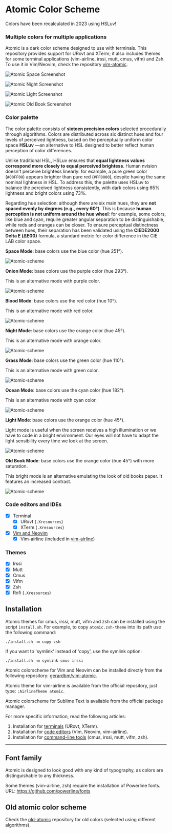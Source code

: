 # Atomic Color Scheme

Colors have been recalculated in 2023 using HSLuv!

### Multiple colors for multiple applications

Atomic is a dark color scheme designed to use with terminals. This repository provides support for URxvt and XTerm; it also includes themes for some terminal applications (vim-airline, irssi, mutt, cmus, vifm) and Zsh. To use it in Vim/Neovim, check the repository [vim-atomic](https://github.com/gerardbm/vim-atomic).

![Atomic Space Screenshot](https://github.com/gerardbm/atomic/blob/master/img/screenshots/Atomic-Space-Screenshot_v2.png)

![Atomic Night Screenshot](https://github.com/gerardbm/atomic/blob/master/img/screenshots/Atomic-Night-Screenshot_v2.png)

![Atomic Light Screenshot](https://github.com/gerardbm/atomic/blob/master/img/screenshots/Atomic-Light-Screenshot_v2.png)

![Atomic Old Book Screenshot](https://github.com/gerardbm/atomic/blob/master/img/screenshots/Atomic-Old-Book-Screenshot_v1.png)

### Color palette

The color palette consists of **sixteen precision colors** selected procedurally through algorithms. Colors are distributed across six distinct hues and four levels of perceived lightness, based on the perceptually uniform color space **HSLuv** —an alternative to HSL designed to better reflect human perception of color differences.

Unlike traditional HSL, HSLuv ensures that **equal lightness values correspond more closely to equal perceived brightess**. Human nvision doesn't perceive brightess linearly: for example, a pure green color (`#00FF00`) appears brighter than pure red (`#FF0000`), despite having the same nominal lightness in HSL. To address this, the palette uses HSLuv to balance the perceived lightness consistently, with dark colors using 65% lightness and bright colors using 73%.

Regarding hue selection: although there are six main hues, they are **not spaced evenly by degrees (e.g., every 60°)**. This is because **human perception is not uniform around the hue wheel**: for example, some colors, like blue and cyan, require greater angular separation to be distinguishable, while reds and oranges can be closer. To ensure perceptual distinctness between hues, their separation has been validated using the **CIEDE2000 Delta E (ΔE00)** formula, a standard metric for color difference in the CIE LAB color space.

**Space Mode**: base colors use the blue color (hue 251°).

![Atomic-scheme](https://github.com/gerardbm/Atomic/blob/master/img/atomic-space-mc.png)

**Onion Mode**: base colors use the purple color (hue 293°).

This is an alternative mode with purple color.

![Atomic-scheme](https://github.com/gerardbm/Atomic/blob/master/img/atomic-onion-mc.png)

**Blood Mode**: base colors use the red color (hue 10°).

This is an alternative mode with red color.

![Atomic-scheme](https://github.com/gerardbm/Atomic/blob/master/img/atomic-blood-mc.png)

**Night Mode**: base colors use the orange color (hue 45°).

This is an alternative mode with orange color.

![Atomic-scheme](https://github.com/gerardbm/Atomic/blob/master/img/atomic-night-mc.png)

**Grass Mode**: base colors use the green color (hue 110°).

This is an alternative mode with green color.

![Atomic-scheme](https://github.com/gerardbm/Atomic/blob/master/img/atomic-grass-mc.png)

**Ocean Mode**: base colors use the cyan color (hue 182°).

This is an alternative mode with cyan color.

![Atomic-scheme](https://github.com/gerardbm/Atomic/blob/master/img/atomic-ocean-mc.png)

**Light Mode**: base colors use the orange color (hue 45°).

Light mode is useful when the screen receives a high illumination or we have to code in a bright environment. Our eyes will not have to adapt the light sensibility every time we look at the screen.

![Atomic-scheme](https://github.com/gerardbm/Atomic/blob/master/img/atomic-light-mc.png)

**Old Book Mode**: base colors use the orange color (hue 45°) with more saturation.

This bright mode is an alternative emulating the look of old books paper. It features an increased contrast.

![Atomic-scheme](https://github.com/gerardbm/Atomic/blob/master/img/atomic-old-book.png)

### Code editors and IDEs

- [x] Terminal
	- [x] URxvt (`.Xresources`)
	- [x] XTerm (`.Xresources`)
- [x] [Vim and Neovim](https://github.com/gerardbm/vim-atomic)
	- [x] Vim-airline (included in [vim-airline](https://github.com/vim-airline/vim-airline))

### Themes

- [x] Irssi
- [x] Mutt
- [x] Cmus
- [x] Vifm
- [x] Zsh
- [x] Rofi (`.Xresources`)

## Installation

Atomic themes for cmus, irssi, mutt, vifm and zsh can be installed using the script `install.sh`. For example, to copy `atomic.zsh-theme` into its path use the following command:

`./install.sh -m copy zsh`

If you want to 'symlink' instead of 'copy', use the symlink option:

`./install.sh -m symlink cmus irssi`

Atomic colorscheme for Vim and Neovim can be installed directly from the following repository: [gerardbm/vim-atomic](https://github.com/gerardbm/vim-atomic).

Atomic theme for vim-airline is available from the official repository, just type: `:AirlineTheme atomic`.

Atomic colorscheme for Sublime Text is available from the official package manager.

For more specific information, read the following articles:

1. Installation for [terminals](https://github.com/gerardbm/atomic/blob/master/INSTALL_TERM.md) (URxvt, XTerm).
2. Installation for [code editors](https://github.com/gerardbm/atomic/blob/master/INSTALL_EDITORS.md) (Vim, Neovim, vim-airline).
3. Installation for [command-line tools](https://github.com/gerardbm/atomic/blob/master/INSTALL_TOOLS.md) (cmus, irssi, mutt, vifm, zsh).

- - -

## Font family

Atomic is designed to look good with any kind of typography, as colors are distinguishable to any thickness.

Some themes (vim-airline, zsh) require the installation of Powerline fonts.
URL: https://github.com/powerline/fonts

## Old atomic color scheme

Check the [old-atomic](https://github.com/gerardbm/old-atomic) repository for old colors (selected using different algorithms).
